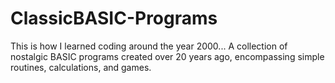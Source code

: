 # ClassicBASIC-Programs
This is how I learned coding around the year 2000... A collection of nostalgic BASIC programs created over 20 years ago, encompassing simple routines, calculations, and games.

